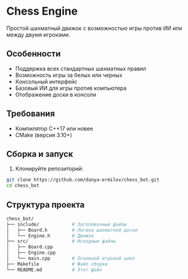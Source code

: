 # Chess Engine

Простой шахматный движок с возможностью игры против ИИ или между двумя игроками.

## Особенности

- Поддержка всех стандартных шахматных правил
- Возможность игры за белых или черных
- Консольный интерфейс
- Базовый ИИ для игры против компьютера
- Отображение доски в консоли

## Требования

- Компилятор C++17 или новее
- CMake (версия 3.10+)

## Сборка и запуск

1. Клонируйте репозиторий:
```bash
git clone https://github.com/danya-ermilov/chess_bot.git
cd chess_bot
```

## Структура проекта
```bash
chess_bot/
├── include/            # Заголовочные файлы
│   ├── Board.h         # Логика шахматной доски
│   └── Engine.h        # Движок
├── src/                # Исходные файлы
│   ├── Board.cpp
│   ├── Engine.cpp
│   └── main.cpp        # Основной игровой цикл
├── Makefile            # Файл сборки
└── README.md           # Этот файл
```
